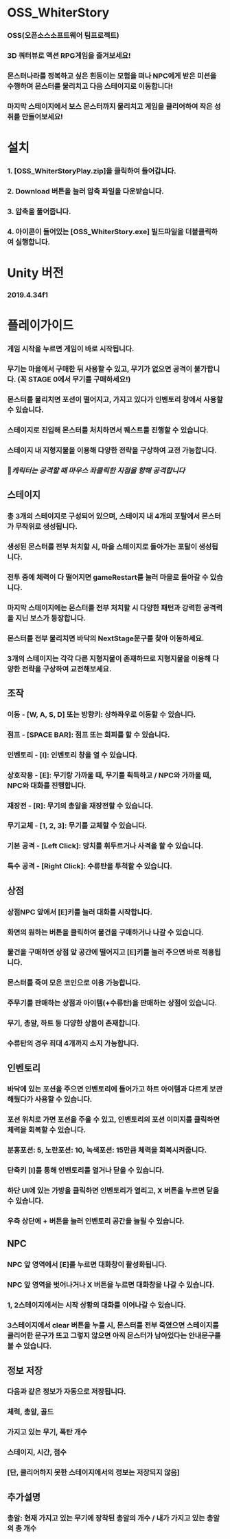 # OSS_WhiterStory
### OSS(오픈소스소프트웨어 팀프로젝트)
### 3D 쿼터뷰로 액션 RPG게임을 즐겨보세요!
### 몬스터나라를 정복하고 싶은 흰둥이는 모험을 떠나 NPC에게 받은 미션을 수행하며 몬스터를 물리치고 다음 스테이지로 이동합니다!
### 마지막 스테이지에서 보스 몬스터까지 물리치고 게임을 클리어하여 작은 성취를 만들어보세요!


# 설치
### 1. [OSS_WhiterStoryPlay.zip]을 클릭하여 들어갑니다.
### 2. Download 버튼을 눌러 압축 파일을 다운받습니다.
### 3. 압축을 풀어줍니다.
### 4. 아이콘이 들어있는 [OSS_WhiterStory.exe] 빌드파일을 더블클릭하여 실행합니다.


# Unity 버전
### 2019.4.34f1


# 플레이가이드
### 게임 시작을 누르면 게임이 바로 시작됩니다.
### 무기는 마을에서 구매한 뒤 사용할 수 있고, 무기가 없으면 공격이 불가합니다. (꼭 STAGE 0에서 무기를 구매하세요!)
### 몬스터를 물리치면 포션이 떨어지고, 가지고 있다가 인벤토리 창에서 사용할 수 있습니다.
### 스테이지로 진입해 몬스터를 처치하면서 퀘스트를 진행할 수 있습니다.
### 스테이지 내 지형지물을 이용해 다양한 전략을 구상하여 교전 가능합니다.
### 📌*캐릭터는 공격할 때 마우스 좌클릭한 지점을 향해 공격합니다*

## 스테이지
### 총 3개의 스테이지로 구성되어 있으며, 스테이지 내 4개의 포탈에서 몬스터가 무작위로 생성됩니다.
### 생성된 몬스터를 전부 처치할 시, 마을 스테이지로 돌아가는 포탈이 생성됩니다.
### 전투 중에 체력이 다 떨어지면 gameRestart를 눌러 마을로 돌아갈 수 있습니다.
### 마지막 스테이지에는 몬스터를 전부 처치할 시 다양한 패턴과 강력한 공격력을 지닌 보스가 등장합니다.
### 몬스터를 전부 물리치면 바닥의 NextStage문구를 찾아 이동하세요.
### 3개의 스테이지는 각각 다른 지형지물이 존재하므로 지형지물을 이용해 다양한 전략을 구상하여 교전해보세요.

## 조작
### 이동 - [W, A, S, D] 또는 방향키: 상하좌우로 이동할 수 있습니다.
### 점프 - [SPACE BAR]: 점프 또는 회피를 할 수 있습니다.
### 인벤토리 - [I]: 인벤토리 창을 열 수 있습니다.
### 상호작용 - [E]: 무기랑 가까울 때, 무기를 획득하고 / NPC와 가까울 때, NPC와 대화를 진행합니다. 
### 재장전 - [R]: 무기의 총알을 재장전할 수 있습니다.
### 무기교체 - [1, 2, 3]: 무기를 교체할 수 있습니다.
### 기본 공격 - [Left Click]: 망치를 휘두르거나 사격을 할 수 있습니다.
### 특수 공격 - [Right Click]: 수류탄을 투척할 수 있습니다.

## 상점
### 상점NPC 앞에서 [E]키를 눌러 대화를 시작합니다.
### 화면의 원하는 버튼을 클릭하여 물건을 구매하거나 나갈 수 있습니다.
### 물건을 구매하면 상점 앞 공간에 떨어지고 [E]키를 눌러 주으면 바로 적용됩니다.
### 몬스터를 죽여 모은 코인으로 이용 가능합니다.
### 주무기를 판매하는 상점과 아이템(+수류탄)을 판매하는 상점이 있습니다.
### 무기, 총알, 하트 등 다양한 상품이 존재합니다.
### 수류탄의 경우 최대 4개까지 소지 가능합니다.

## 인벤토리
### 바닥에 있는 포션을 주으면 인벤토리에 들어가고 하트 아이템과 다르게 보관해뒀다가 사용할 수 있습니다.
### 포션 위치로 가면 포션을 주울 수 있고, 인벤토리의 포션 이미지를 클릭하면 체력을 회복할 수 있습니다.
### 분홍포션: 5, 노란포션: 10, 녹색포션: 15만큼 체력을 회복시켜줍니다.
### 단축키 [I]를 통해 인벤토리를 열거나 닫을 수 있습니다.
### 하단 UI에 있는 가방을 클릭하면 인벤토리가 열리고, X 버튼을 누르면 닫을 수 있습니다.
### 우측 상단에 + 버튼을 눌러 인벤토리 공간을 늘릴 수 있습니다.

## NPC
### NPC 앞 영역에서 [E]를 누르면 대화창이 활성화됩니다.
### NPC 앞 영역을 벗어나거나 X 버튼을 누르면 대화창을 나갈 수 있습니다.
### 1, 2스테이지에서는 시작 상황의 대화를 이어나갈 수 있습니다.
### 3스테이지에서 clear 버튼을 누를 시, 몬스터를 전부 죽였으면 스테이지를 클리어한 문구가 뜨고 그렇지 않으면 아직 몬스터가 남아있다는 안내문구를 볼 수 있습니다.

## 정보 저장
### 다음과 같은 정보가 자동으로 저장됩니다.
### 체력, 총알, 골드
### 가지고 있는 무기, 폭탄 개수
### 스테이지, 시간, 점수
### [단, 클리어하지 못한 스테이지에서의 정보는 저장되지 않음]

## 추가설명
### 총알: 현재 가지고 있는 무기에 장착된 총알의 개수 / 내가 가지고 있는 총알의 총 개수
